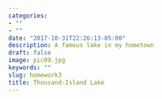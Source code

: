 ```yaml
---
categories:
- ""
- ""
date: "2017-10-31T22:26:13-05:00"
description: A famous lake in my hometown
draft: false
image: pic09.jpg
keywords: ""
slug: homework3
title: Thousand-Island Lake
---
```

